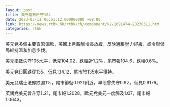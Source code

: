 ```yaml
---
layout: post
title: 美元指數險守104
date: 2023-03-11 06:51:12.000000000 +08:00
link: https://news.rthk.hk/rthk/ch/component/k2/1691474-20230311.htm
categories: rthk
---
```


美元兌多個主要貨幣偏軟，美國上月薪酬增長放緩，反映通脹壓力紓緩，或令聯儲局維持溫和加息步伐。

美元指數失守105水平，低見104.02，跌幅近1.2%，尾市報104.6，跌幅0.6%。

美元兌日圓跌穿135，低見134.12，尾市於135水平爭持。

美元兌瑞士法郎跌逾1%，尾市徘徊0.921附近，早段曾失守0.92，低見0.9176。

英鎊兌美元曾升穿1.21，尾市報1.2028。歐元兌美元一度觸及1.07，尾市報1.0643。
